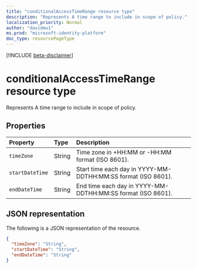 ```yaml
---
title: "conditionalAccessTimeRange resource type"
description: "Represents A time range to include in scope of policy."
localization_priority: Normal
author: "davidmu1"
ms.prod: "microsoft-identity-platform"
doc_type: resourcePageType
---
```


[!INCLUDE [beta-disclaimer](../../includes/beta-disclaimer.md)]

# conditionalAccessTimeRange resource type

Represents A time range to include in scope of policy.

## Properties

| Property | Type | Description |
|:-------- |:---- |:----------- |
| `timeZone` | String | Time zone in +HH:MM or -HH:MM format (ISO 8601). |
| `startDateTime` | String | Start time each day in YYYY-MM-DDTHH:MM:SS format (ISO 8601). |
| `endDateTime` | String | End time each day in YYYY-MM-DDTHH:MM:SS format (ISO 8601). |

## JSON representation

The following is a JSON representation of the resource.

<!-- {
  "blockType": "resource",
  "optionalProperties": [
    "timeZone",
    "startDateTime".
    "endDateTime"
  ],
  "@odata.type": "microsoft.graph.conditionalaccesstimerange"
}-->

```JSON
{
  "timeZone": "String",
  "startDateTime": "String",
  "endDateTime": "String"
}
```

<!-- uuid: 8fcb5dbc-d5aa-4681-8e31-b001d5168d79
2015-10-25 14:57:30 UTC -->
<!--
{
  "type": "#page.annotation",
  "description": "conditionalaccesstimerange resource",
  "keywords": "",
  "section": "documentation",
  "tocPath": "",
  "suppressions": []
}
-->